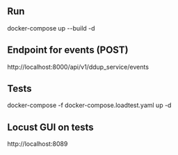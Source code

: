 ## Run

docker-compose up --build -d

## Endpoint for events (POST)

http://localhost:8000/api/v1/ddup_service/events

## Tests

docker-compose -f docker-compose.loadtest.yaml up -d

## Locust GUI on tests

http://localhost:8089
